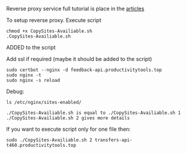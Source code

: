 Reverse proxy service full tutorial is place in the [articles](https://github.com/pwujczyk/ProductivityTools.Articles/tree/main/2025.03.23%20-%20Reverse%20Proxy)


To setup reverse proxy. Execute script
```
chmod +x CopySites-Availiable.sh
.CopySites-Availiable.sh
```

ADDED to the script

Add ssl if required (maybe it should be added to the script)
```
sudo certbot --nginx -d feedback-api.productivitytools.top
sudo nginx -t
sudo nginx -s reload
```


Debug:
```
ls /etc/nginx/sites-enabled/

```


```
./CopySites-Availiable.sh is equal to ./CopySites-Availiable.sh 1
./CopySites-Availiable.sh 2 gives more details
```

If you want to execute script only for one file then:
```
sudo ./CopySites-Availiable.sh 2 transfers-api-t460.productivitytools.top

```
